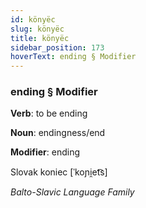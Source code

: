 ```yaml
---
id: könyëc
slug: könyëc
title: könyëc
sidebar_position: 173
hoverText: ending § Modifier
---
```


### ending § Modifier

**Verb**: to be ending

**Noun**: endingness/end

**Modifier**: ending

Slovak koniec [ˈkoɲi̯et͡s]

*Balto-Slavic Language Family*